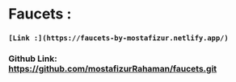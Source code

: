 # Faucets :

### `[Link :](https://faucets-by-mostafizur.netlify.app/)`

### Github Link: https://github.com/mostafizurRahaman/faucets.git
